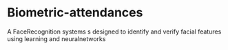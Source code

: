 # Biometric-attendances
A FaceRecognition systems s designed to identify and verify facial features using  learning and neuralnetworks
